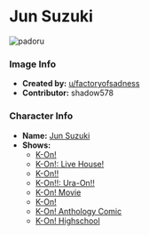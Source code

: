 # Jun Suzuki

![padoru](https://raw.githubusercontent.com/shadow578/Padoru-Padoru/master/Padoru/k-on-jun-suzuki.png "Jun Suzuki")

### Image Info
* **Created by:**    [u/factoryofsadness](https://www.reddit.com/r/Padoru/comments/dstbba/jun_suzuki_kon/)
* **Contributor:**   shadow578

### Character Info
* **Name:**   [Jun Suzuki](https://myanimelist.net/character/31526)
* **Shows:**
  * [K-On!](https://myanimelist.net/anime/5680/K-On)
  * [K-On!: Live House!](https://myanimelist.net/anime/6862/K-On__Live_House)
  * [K-On!!](https://myanimelist.net/anime/7791/K-On)
  * [K-On!!: Ura-On!!](https://myanimelist.net/anime/9203/K-On__Ura-On)
  * [K-On! Movie](https://myanimelist.net/anime/9617/K-On_Movie)
  * [K-On!](https://myanimelist.net/manga/13001/K-On)
  * [K-On! Anthology Comic](https://myanimelist.net/manga/19551/K-On_Anthology_Comic)
  * [K-On! Highschool](https://myanimelist.net/manga/51857/K-On_Highschool)
